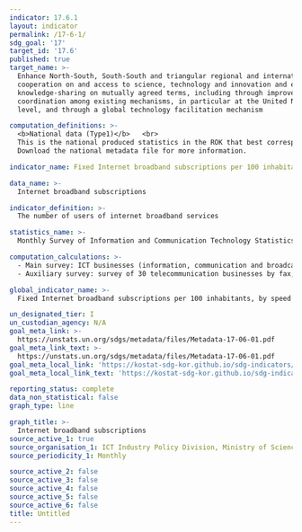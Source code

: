 ```yaml
---
indicator: 17.6.1
layout: indicator
permalink: /17-6-1/
sdg_goal: '17'
target_id: '17.6'
published: true
target_name: >-
  Enhance North-South, South-South and triangular regional and international
  cooperation on and access to science, technology and innovation and enhance
  knowledge-sharing on mutually agreed terms, including through improved
  coordination among existing mechanisms, in particular at the United Nations
  level, and through a global technology facilitation mechanism

computation_definitions: >-
  <b>National data (Type1)</b>   <br>
  This is the national produced statistics in the ROK that best corresponds to the definition of UN SDGs indicators. <br>
  Download the national metadata file for more information.

indicator_name: Fixed Internet broadband subscriptions per 100 inhabitants, by speed

data_name: >-
  Internet broadband subscriptions 

indicator_definition: >-
  The number of users of internet broadband services 

statistics_name: >-
  Monthly Survey of Information and Communication Technology Statistics 

computation_calculations: >-
  - Main survey: ICT businesses (information, communication and broadcasting equipment, information, communication and broadcasting services, software)   <br>
  - Auxiliary survey: survey of 30 telecommunication businesses by fax, email, and telephone 

global_indicator_name: >-
  Fixed Internet broadband subscriptions per 100 inhabitants, by speed

un_designated_tier: I
un_custodian_agency: N/A 
goal_meta_link: >-
  https://unstats.un.org/sdgs/metadata/files/Metadata-17-06-01.pdf   
goal_meta_link_text: >-
  https://unstats.un.org/sdgs/metadata/files/Metadata-17-06-01.pdf   
goal_meta_local_link: 'https://kostat-sdg-kor.github.io/sdg-indicators/public/data/Metadata-17-06-01_ENG.pdf'
goal_meta_local_link_text: 'https://kostat-sdg-kor.github.io/sdg-indicators/public/data/Metadata-17-06-01_ENG.pdf'

reporting_status: complete
data_non_statistical: false
graph_type: line

graph_title: >-
  Internet broadband subscriptions 
source_active_1: true
source_organisation_1: ICT Industry Policy Division, Ministry of Science and ICT 
source_periodicity_1: Monthly

source_active_2: false
source_active_3: false
source_active_4: false
source_active_5: false
source_active_6: false
title: Untitled
---
```

